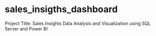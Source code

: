 # sales_insigths_dashboard
Project Title: Sales Insights Data Analysis and Visualization using SQL Server and Power BI
